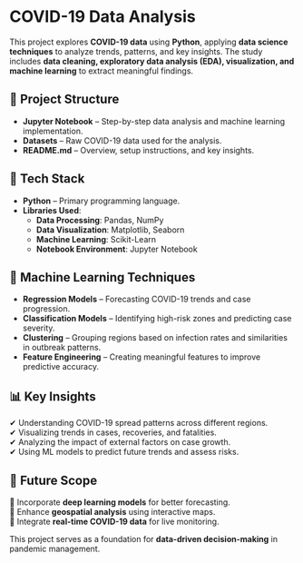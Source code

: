 # **COVID-19 Data Analysis**  

This project explores **COVID-19 data** using **Python**, applying **data science techniques** to analyze trends, patterns, and key insights. The study includes **data cleaning, exploratory data analysis (EDA), visualization, and machine learning** to extract meaningful findings.  

## **📂 Project Structure**  
- **Jupyter Notebook** – Step-by-step data analysis and machine learning implementation.  
- **Datasets** – Raw COVID-19 data used for the analysis.  
- **README.md** – Overview, setup instructions, and key insights.  

## **🔧 Tech Stack**  
- **Python** – Primary programming language.  
- **Libraries Used**:  
  - **Data Processing**: Pandas, NumPy  
  - **Data Visualization**: Matplotlib, Seaborn  
  - **Machine Learning**: Scikit-Learn  
  - **Notebook Environment**: Jupyter Notebook  

## **🧠 Machine Learning Techniques**  
- **Regression Models** – Forecasting COVID-19 trends and case progression.  
- **Classification Models** – Identifying high-risk zones and predicting case severity.  
- **Clustering** – Grouping regions based on infection rates and similarities in outbreak patterns.  
- **Feature Engineering** – Creating meaningful features to improve predictive accuracy.  

## **📊 Key Insights**  
✔ Understanding COVID-19 spread patterns across different regions.  
✔ Visualizing trends in cases, recoveries, and fatalities.  
✔ Analyzing the impact of external factors on case growth.  
✔ Using ML models to predict future trends and assess risks.  

## **🚀 Future Scope**  
🔹 Incorporate **deep learning models** for better forecasting.  
🔹 Enhance **geospatial analysis** using interactive maps.  
🔹 Integrate **real-time COVID-19 data** for live monitoring.  

This project serves as a foundation for **data-driven decision-making** in pandemic management.  
